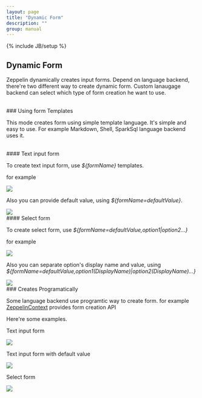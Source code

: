 ```yaml
---
layout: page
title: "Dynamic Form"
description: ""
group: manual
---
```

{% include JB/setup %}


## Dynamic Form

Zeppelin dynamically creates input forms. Depend on language backend, there're two different way to create dynamic form.
Custom lanaugage backend can select which type of form creation he want to use.

<br />
### Using form Templates

This mode creates form using simple template language. It's simple and easy to use. For example Markdown, Shell, SparkSql language backend uses it.

<br />
#### Text input form

To create text input form, use _${formName}_ templates.

for example

<img src="../assets/themes/zeppelin/img/screenshots/form_input.png" />


Also you can provide default value, using _${formName=defaultValue}_.

<img src="../assets/themes/zeppelin/img/screenshots/form_input_default.png" />


<br />
#### Select form

To create select form, use _${formName=defaultValue,option1|option2...}_

for example

<img src="../assets/themes/zeppelin/img/screenshots/form_select.png" />

Also you can separate option's display name and value, using _${formName=defaultValue,option1(DisplayName)|option2(DisplayName)...}_

<img src="../assets/themes/zeppelin/img/screenshots/form_select_displayname.png" />

<br />
### Creates Programatically

Some language backend use programtic way to create form. for example [ZeppelinContext](./interpreter/spark.html#zeppelincontext) provides form creation API

Here're some examples.

Text input form

<img src="../assets/themes/zeppelin/img/screenshots/form_input_prog.png" />

Text input form with default value

<img src="../assets/themes/zeppelin/img/screenshots/form_input_default_prog.png" />

Select form

<img src="../assets/themes/zeppelin/img/screenshots/form_select_prog.png" />